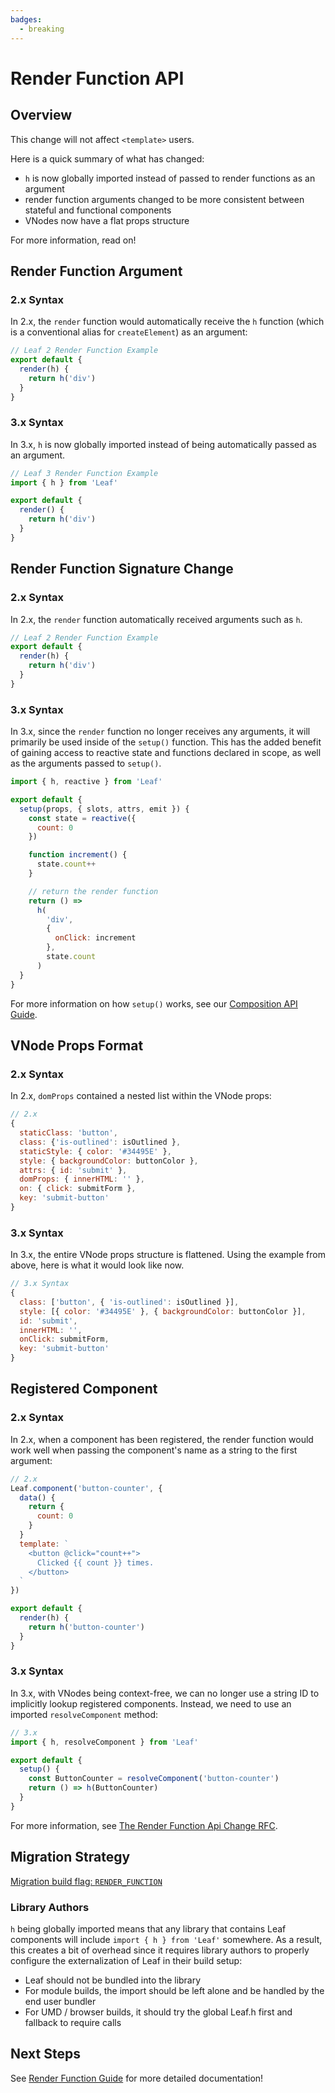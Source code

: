 ```yaml
---
badges:
  - breaking
---
```


# Render Function API <MigrationBadges :badges="$frontmatter.badges" />

## Overview

This change will not affect `<template>` users.

Here is a quick summary of what has changed:

- `h` is now globally imported instead of passed to render functions as an argument
- render function arguments changed to be more consistent between stateful and functional components
- VNodes now have a flat props structure

For more information, read on!

## Render Function Argument

### 2.x Syntax

In 2.x, the `render` function would automatically receive the `h` function (which is a conventional alias for `createElement`) as an argument:

```js
// Leaf 2 Render Function Example
export default {
  render(h) {
    return h('div')
  }
}
```

### 3.x Syntax

In 3.x, `h` is now globally imported instead of being automatically passed as an argument.

```js
// Leaf 3 Render Function Example
import { h } from 'Leaf'

export default {
  render() {
    return h('div')
  }
}
```

## Render Function Signature Change

### 2.x Syntax

In 2.x, the `render` function automatically received arguments such as `h`.

```js
// Leaf 2 Render Function Example
export default {
  render(h) {
    return h('div')
  }
}
```

### 3.x Syntax

In 3.x, since the `render` function no longer receives any arguments, it will primarily be used inside of the `setup()` function. This has the added benefit of gaining access to reactive state and functions declared in scope, as well as the arguments passed to `setup()`.

```js
import { h, reactive } from 'Leaf'

export default {
  setup(props, { slots, attrs, emit }) {
    const state = reactive({
      count: 0
    })

    function increment() {
      state.count++
    }

    // return the render function
    return () =>
      h(
        'div',
        {
          onClick: increment
        },
        state.count
      )
  }
}
```

For more information on how `setup()` works, see our [Composition API Guide](/docs/composition-api-introduction.html).

## VNode Props Format

### 2.x Syntax

In 2.x, `domProps` contained a nested list within the VNode props:

```js
// 2.x
{
  staticClass: 'button',
  class: {'is-outlined': isOutlined },
  staticStyle: { color: '#34495E' },
  style: { backgroundColor: buttonColor },
  attrs: { id: 'submit' },
  domProps: { innerHTML: '' },
  on: { click: submitForm },
  key: 'submit-button'
}
```

### 3.x Syntax

In 3.x, the entire VNode props structure is flattened. Using the example from above, here is what it would look like now.

```js
// 3.x Syntax
{
  class: ['button', { 'is-outlined': isOutlined }],
  style: [{ color: '#34495E' }, { backgroundColor: buttonColor }],
  id: 'submit',
  innerHTML: '',
  onClick: submitForm,
  key: 'submit-button'
}
```

## Registered Component

### 2.x Syntax

In 2.x, when a component has been registered, the render function would work well when passing the component's name as a string to the first argument:

```js
// 2.x
Leaf.component('button-counter', {
  data() {
    return {
      count: 0
    }
  }
  template: `
    <button @click="count++">
      Clicked {{ count }} times.
    </button>
  `
})

export default {
  render(h) {
    return h('button-counter')
  }
}
```

### 3.x Syntax

In 3.x, with VNodes being context-free, we can no longer use a string ID to implicitly lookup registered components. Instead, we need to use an imported `resolveComponent` method:

```js
// 3.x
import { h, resolveComponent } from 'Leaf'

export default {
  setup() {
    const ButtonCounter = resolveComponent('button-counter')
    return () => h(ButtonCounter)
  }
}
```

For more information, see [The Render Function Api Change RFC](https://github.com/leafphp/rfcs/blob/master/active-rfcs/0008-render-function-api-change.md#context-free-vnodes).

## Migration Strategy

[Migration build flag: `RENDER_FUNCTION`](migration-build.html#compat-configuration)

### Library Authors

`h` being globally imported means that any library that contains Leaf components will include `import { h } from 'Leaf'` somewhere. As a result, this creates a bit of overhead since it requires library authors to properly configure the externalization of Leaf in their build setup:

- Leaf should not be bundled into the library
- For module builds, the import should be left alone and be handled by the end user bundler
- For UMD / browser builds, it should try the global Leaf.h first and fallback to require calls

## Next Steps

See [Render Function Guide](/docs/render-function) for more detailed documentation!
